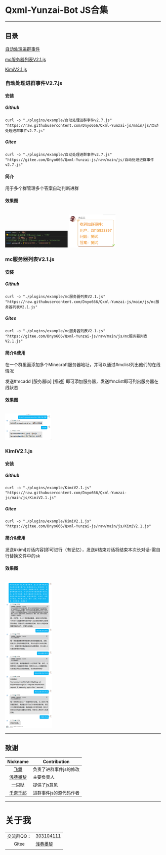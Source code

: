 # Qxml-Yunzai-Bot JS合集

---

## 目录

[自动处理进群事件](https://github.com/Dnyo666/Qxml-Yunzai-js#自动处理进群事件V2.7.js)

[mc服务器列表V2.1.js](https://github.com/Dnyo666/Qxml-Yunzai-js#mc服务器列表V2.1.js)

[KimiV2.1.js](https://github.com/Dnyo666/Qxml-Yunzai-js#KimiV2.1.js)

### 自动处理进群事件V2.7.js

#### 安装

##### Github

```
curl -o "./plugins/example/自动处理进群事件v2.7.js" "https://raw.githubusercontent.com/Dnyo666/Qxml-Yunzai-js/main/js/自动处理进群事件v2.7.js"
```
##### Gitee
```
curl -o "./plugins/example/自动处理进群事件v2.7.js" "https://gitee.com/Dnyo666/Qxml-Yunzai-js/raw/main/js/自动处理进群事件v2.7.js"
```

#### 简介

用于多个群管理多个答案自动判断进群

#### 效果图

  <br>
    <img src="./img/1.png" width="40%" height="20%">
    <img src="./img/2.png" width="30%" height="20%">

### mc服务器列表V2.1.js

#### 安装

##### Github

```
curl -o "./plugins/example/mc服务器列表V2.1.js" "https://raw.githubusercontent.com/Dnyo666/Qxml-Yunzai-js/main/js/mc服务器列表V2.1.js"
```
##### Gitee
```
curl -o "./plugins/example/mc服务器列表V2.1.js" "https://gitee.com/Dnyo666/Qxml-Yunzai-js/raw/main/js/mc服务器列表V2.1.js"
```

#### 简介&使用

在一个群里面添加多个Minecraft服务器地址，并可以通过#mclist列出他们的在线情况

发送#mcadd [服务器ip] [描述] 即可添加服务器，发送#mclist即可列出服务器在线状态

#### 效果图

  <br>
    <img src="./img/mc-1.png" width="30%" height="20%">

### KimiV2.1.js

#### 安装

##### Github

```
curl -o "./plugins/example/KimiV2.1.js" "https://raw.githubusercontent.com/Dnyo666/Qxml-Yunzai-js/main/js/KimiV2.1.js"
```
##### Gitee
```
curl -o "./plugins/example/KimiV2.1.js" "https://gitee.com/Dnyo666/Qxml-Yunzai-js/raw/main/js/KimiV2.1.js"
```

#### 简介&使用

发送#kimi[对话内容]即可进行（有记忆），发送#结束对话将结束本次长对话-需自行替换文件中的sk

#### 效果图

  <br>
    <img src="./img/kimi-1.png" width="30%" height="20%">

---


## 致谢
| Nickname                                                     | Contribution                        |
| :----------------------------------------------------------: | ----------------------------------- |
|[飞舞](https://github.com/Catrong) | 负责了进群事件js的修改 |
|[浅巷墨黎](https://github.com/dnyo666) | 主要负责人 |
|[一只哒]() | 提供了js意见 |
|[千奈千祁](https://gitee.com/qiannqq/yunzai-plugin-JS) | 进群事件js的源代码作者 |
--- 

# 关于我

| | |
| :----------------------------------------------------------: | ----------------------------------- |
| 交流群QQ： | [303104111](http://qm.qq.com/cgi-bin/qm/qr?_wv=1027&k=q_jnwK0Fvmt41oGM6G67R4mm7evxxt-3&authKey=0PJdkDi7kf6KLmq5Jty3LMEgvPIJIxBrZp6beSQWWHRSkca%2FvclKT1geLnr3Okjm&noverify=0&group_code=303104111)|
| Gitee | [浅巷墨黎](https://gitee.com/Dnyo666) |
| | |
